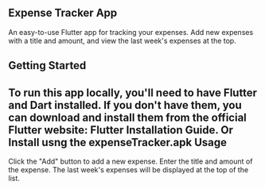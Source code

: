 
Expense Tracker App
-------------------
An easy-to-use Flutter app for tracking your expenses. Add new expenses with a title and amount, and view the last week's expenses at the top.
## Getting Started

To run this app locally, you'll need to have Flutter and Dart installed. If you don't have them, you can download and install them from the official Flutter website: Flutter Installation Guide.
Or Install usng the expenseTracker.apk
Usage
------
Click the "Add" button to add a new expense.
Enter the title and amount of the expense.
The last week's expenses will be displayed at the top of the list.
